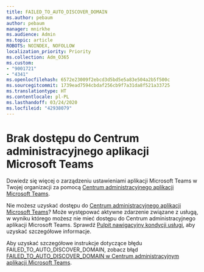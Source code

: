 ```yaml
---
title: FAILED_TO_AUTO_DISCOVER_DOMAIN
ms.author: pebaum
author: pebaum
manager: mnirkhe
ms.audience: Admin
ms.topic: article
ROBOTS: NOINDEX, NOFOLLOW
localization_priority: Priority
ms.collection: Adm_O365
ms.custom:
- "9001721"
- "4341"
ms.openlocfilehash: 6572e23009f2ebcd3d5bd5e5a83e504a2b5f500c
ms.sourcegitcommit: 1739ead7594cbdaf256cb9f7a31da8f521a33725
ms.translationtype: HT
ms.contentlocale: pl-PL
ms.lasthandoff: 03/24/2020
ms.locfileid: "42938079"
---
```

# <a name="no-access-to-teams-admin-center"></a>Brak dostępu do Centrum administracyjnego aplikacji Microsoft Teams

Dowiedz się więcej o zarządzeniu ustawieniami aplikacji Microsoft Teams w Twojej organizacji za pomocą [Centrum administracyjnego aplikacji Microsoft Teams](https://docs.microsoft.com/microsoftteams/enable-features-office-365).

Nie możesz uzyskać dostępu do [Centrum administracyjnego aplikacji Microsoft Teams](https://docs.microsoft.com/microsoftteams/enable-features-office-365)? Może występować aktywne zdarzenie związane z usługą, w wyniku którego możesz nie mieć dostępu do Centrum administracyjnego aplikacji Microsoft Teams. Sprawdź [Pulpit nawigacyjny kondycji usługi](https://status.office365.com/), aby uzyskać szczegółowe informacje.

Aby uzyskać szczegółowe instrukcje dotyczące błędu FAILED_TO_AUTO_DISCOVER_DOMAIN, zobacz błąd [FAILED_TO_AUTO_DISCOVER_DOMAIN w Centrum administracyjnym aplikacji Microsoft Teams](https://docs.microsoft.com/microsoftteams/troubleshoot/teams-administration/failed-to-auto-discover-domain-error-teams-admin-center).
